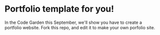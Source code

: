 # Portfolio template for you!

In the Code Garden this September, we'll show you have to create a portfolio website. 
Fork this repo, and edit it to make your own porfolio site. 
